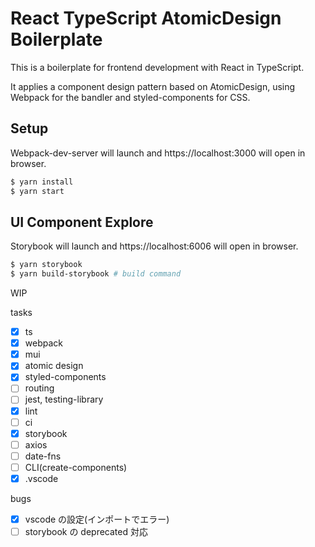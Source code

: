 # React TypeScript AtomicDesign Boilerplate

This is a boilerplate for frontend development with React in TypeScript.

It applies a component design pattern based on AtomicDesign, using Webpack for the bandler and styled-components for CSS.

## Setup

Webpack-dev-server will launch and https://localhost:3000 will open in browser.

```sh
$ yarn install
$ yarn start
```

## UI Component Explore

Storybook will launch and https://localhost:6006 will open in browser.

```sh
$ yarn storybook
$ yarn build-storybook # build command
```

WIP

tasks

- [x] ts
- [x] webpack
- [x] mui
- [x] atomic design
- [x] styled-components
- [ ] routing
- [ ] jest, testing-library
- [x] lint
- [ ] ci
- [x] storybook
- [ ] axios
- [ ] date-fns
- [ ] CLI(create-components)
- [x] .vscode

bugs

- [x] vscode の設定(インポートでエラー)
- [ ] storybook の deprecated 対応
